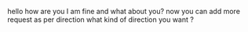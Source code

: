 hello how are you 
I am fine and what about you?
now you can add more request as per direction
what kind of direction you want ?
